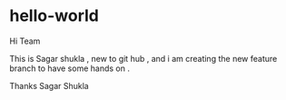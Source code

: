 # hello-world

Hi Team

This is Sagar shukla , new to git hub , and i am creating the new feature branch to have some hands on .

Thanks
Sagar Shukla

